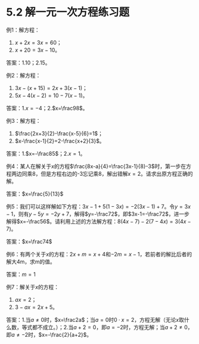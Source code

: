# 5.2 解一元一次方程练习题

例1：解方程：

1. $x+2x=3x=60$；
2. $x+20=3x-10$。

答案：1.10；2.15。



例2：解方程：

1. $3x-(x+15)=2x+3(x-1)$；
2. $5x-4(x-2)=10-7(x-1)$。

答案：1.$x=-4$；2.$x=\frac98$。



例3：解方程：

1. $\frac{2x+3}{2}-\frac{x-5}{6}=1$；
2. $x-\frac{x-1}{2}=2-\frac{x+2}{3}$。

答案：1.$x=-\frac85$；2.$x=1$。



例4：某人在解关于$x$的方程$\frac{8x-a}{4}=\frac{3x-1}{8}-3$时，第一步在方程两边同乘8，但是方程右边的-3忘记乘8，解出错解$x=2$。请求出原方程正确的解。

答案：$x=\frac{5}{13}$



例5：我们可以这样解如下方程：$3x-1+5(1-3x)=-2(3x-1)+7$。令$y=3x-1$，则有$y-5y=-2y+7$，解得$y=-\frac72$，即$3x-1=-\frac72$，进一步解得$x=-\frac56$。请利用上述的方法解方程：$8(4x-7)-2(7-4x)=3(4x-7)$。

答案：$x=\frac74$



例6：有两个关于$x$的方程：$2x+m=x+4$和$-2m =x-1$，若前者的解比后者的解大4m，求m的值。

答案：$m=1$



例7：解关于$x$的方程：

1. $ax=2$；
2. $3-ax=2x+5$。

答案：1.当$a≠0$时，$x=\frac2a$；当$a=0$时$0·x=2$，方程无解（无论$x$取什么数，等式都不成立。）；2.当$a+2=0$，即$a=-2$时，方程无解；当$a+2≠0$，即$a≠-2$时，$x=-\frac{2}{a+2}$。
